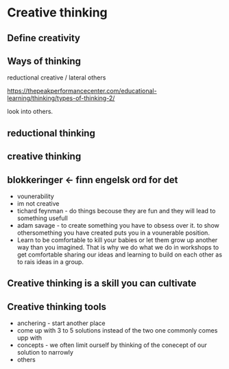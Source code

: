# Creative thinking

## Define creativity

## Ways of thinking
reductional
creative / lateral
others

https://thepeakperformancecenter.com/educational-learning/thinking/types-of-thinking-2/

look into others.

## reductional thinking

## creative thinking

## blokkeringer <- finn engelsk ord for det
 - vounerability
 - im not creative
 - tichard feynman - do things becouse they are fun and they will lead to something usefull
 - adam savage - to create something you have to obsess over it. to show othersomething you have created puts you in a vounerable position.
 - Learn to be comfortable to kill your babies or let them grow up another way than you imagined. That is why we do what we do in workshops to get comfortable sharing our ideas and learning to build on each other as to rais ideas in a group.


 ## Creative thinking is a skill you can cultivate

 ## Creative thinking tools

 - anchering - start another place
 - come up with 3  to 5 solutions instead of the two one commonly comes upp with
 - concepts - we often limit ourself by thinking of the conecept of our solution to narrowly
 - others
